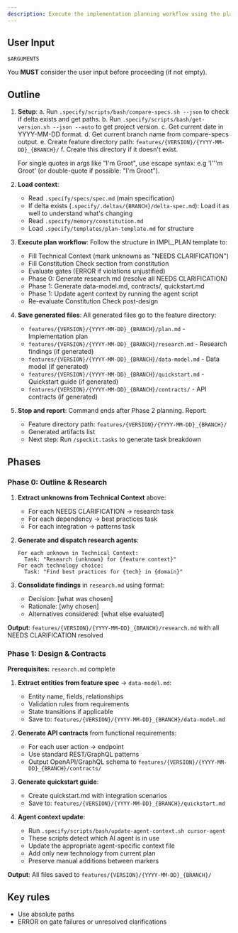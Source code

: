 ```yaml
---
description: Execute the implementation planning workflow using the plan template to generate design artifacts.
---
```


## User Input

```text
$ARGUMENTS
```

You **MUST** consider the user input before proceeding (if not empty).

## Outline

1. **Setup**: 
   a. Run `.specify/scripts/bash/compare-specs.sh --json` to check if delta exists and get paths.
   b. Run `.specify/scripts/bash/get-version.sh --json --auto` to get project version.
   c. Get current date in YYYY-MM-DD format.
   d. Get current branch name from compare-specs output.
   e. Create feature directory path: `features/{VERSION}/{YYYY-MM-DD}_{BRANCH}/`
   f. Create this directory if it doesn't exist.
   
   For single quotes in args like "I'm Groot", use escape syntax: e.g 'I'\''m Groot' (or double-quote if possible: "I'm Groot").

2. **Load context**: 
   - Read `.specify/specs/spec.md` (main specification)
   - If delta exists (`.specify/.deltas/{BRANCH}/delta-spec.md`): Load it as well to understand what's changing
   - Read `.specify/memory/constitution.md`
   - Load `.specify/templates/plan-template.md` for structure

3. **Execute plan workflow**: Follow the structure in IMPL_PLAN template to:
   - Fill Technical Context (mark unknowns as "NEEDS CLARIFICATION")
   - Fill Constitution Check section from constitution
   - Evaluate gates (ERROR if violations unjustified)
   - Phase 0: Generate research.md (resolve all NEEDS CLARIFICATION)
   - Phase 1: Generate data-model.md, contracts/, quickstart.md
   - Phase 1: Update agent context by running the agent script
   - Re-evaluate Constitution Check post-design

4. **Save generated files**: All generated files go to the feature directory:
   - `features/{VERSION}/{YYYY-MM-DD}_{BRANCH}/plan.md` - Implementation plan
   - `features/{VERSION}/{YYYY-MM-DD}_{BRANCH}/research.md` - Research findings (if generated)
   - `features/{VERSION}/{YYYY-MM-DD}_{BRANCH}/data-model.md` - Data model (if generated)
   - `features/{VERSION}/{YYYY-MM-DD}_{BRANCH}/quickstart.md` - Quickstart guide (if generated)
   - `features/{VERSION}/{YYYY-MM-DD}_{BRANCH}/contracts/` - API contracts (if generated)

5. **Stop and report**: Command ends after Phase 2 planning. Report:
   - Feature directory path: `features/{VERSION}/{YYYY-MM-DD}_{BRANCH}/`
   - Generated artifacts list
   - Next step: Run `/speckit.tasks` to generate task breakdown

## Phases

### Phase 0: Outline & Research

1. **Extract unknowns from Technical Context** above:
   - For each NEEDS CLARIFICATION → research task
   - For each dependency → best practices task
   - For each integration → patterns task

2. **Generate and dispatch research agents**:
   ```
   For each unknown in Technical Context:
     Task: "Research {unknown} for {feature context}"
   For each technology choice:
     Task: "Find best practices for {tech} in {domain}"
   ```

3. **Consolidate findings** in `research.md` using format:
   - Decision: [what was chosen]
   - Rationale: [why chosen]
   - Alternatives considered: [what else evaluated]

**Output**: `features/{VERSION}/{YYYY-MM-DD}_{BRANCH}/research.md` with all NEEDS CLARIFICATION resolved

### Phase 1: Design & Contracts

**Prerequisites:** `research.md` complete

1. **Extract entities from feature spec** → `data-model.md`:
   - Entity name, fields, relationships
   - Validation rules from requirements
   - State transitions if applicable
   - Save to: `features/{VERSION}/{YYYY-MM-DD}_{BRANCH}/data-model.md`

2. **Generate API contracts** from functional requirements:
   - For each user action → endpoint
   - Use standard REST/GraphQL patterns
   - Output OpenAPI/GraphQL schema to `features/{VERSION}/{YYYY-MM-DD}_{BRANCH}/contracts/`

3. **Generate quickstart guide**:
   - Create quickstart.md with integration scenarios
   - Save to: `features/{VERSION}/{YYYY-MM-DD}_{BRANCH}/quickstart.md`

4. **Agent context update**:
   - Run `.specify/scripts/bash/update-agent-context.sh cursor-agent`
   - These scripts detect which AI agent is in use
   - Update the appropriate agent-specific context file
   - Add only new technology from current plan
   - Preserve manual additions between markers

**Output**: All files saved to `features/{VERSION}/{YYYY-MM-DD}_{BRANCH}/`

## Key rules

- Use absolute paths
- ERROR on gate failures or unresolved clarifications
